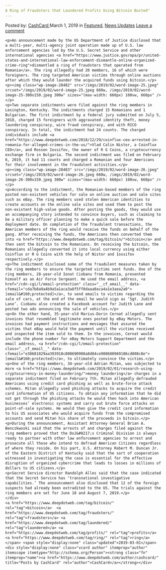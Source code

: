 ```yaml
---
A Ring of Fraudsters that Laundered Profits Using Bitcoin Busted"
---
```

<article class="post-listing post-28479 post type-post status-publish format-standard has-post-thumbnail hentry  tag-bitcoin tag-busted tag-fraudsters tag-laundered tag-profits tag-ring">
    <div class="post-inner">
        <span>Posted by: <a href="https://www.deepdotweb.com/author/cashcard/" title="">CashCard </a></span>
    <span>March 1, 2019</span>
    <span>in <a href="https://www.deepdotweb.com/category/deepdot-news/" rel="category tag">Featured</a>, <a href="https://www.deepdotweb.com/category/news-updates/" rel="category tag">News Updates</a></span>
    <span><a href="https://www.deepdotweb.com/2019/03/01/a-ring-of-fraudsters-that-laundered-profits-using-bitcoin-busted/#respond">Leave a comment</a></span>
    </p>
    <div class="clear"></div>
    
    <p>An announcement made by the US Department of Justice disclosed that a multi-year, multi-agency joint operation made up of U.S. law enforcement agencies led by the U.S. Secret Service and other international agencies <a href="https://www.justice.gov/opa/pr/united-states-and-international-law-enforcement-dismantle-online-organized-crime-ring">dismantled a ring of fraudsters that operated from Romania</a>. The ring allegedly had 20 members, 16 of which were foreigners. The ring targeted American victims through online auctions after which they would launder the acquired funds using bitcoin.</p>
    <p><img class="wp-image-28482" src="/imgs/2019/02/word-image-25.jpeg" srcset="/imgs/2019/02/word-image-25.jpeg 660w, /imgs/2019/02/word-image-25-300x150.jpeg 300w" sizes="(max-width: 660px) 100vw, 660px" /></p>
    <p>Two separate indictments were filed against the ring members in Lexington, Kentucky. The indictments charged 15 Romanians and 1 Bulgarian. The first indictment by a federal jury submitted on July 5, 2018, charged 15 foreigners with aggravated identity theft, money laundering conspiracy, wire fraud conspiracy, and with RICO conspiracy. In total, the indictment had 24 counts. The charged individuals include <a href="https://www.deepdotweb.com/2018/12/29/coinflux-ceo-arrested-in-romania-for-alleged-crimes-in-the-us/">Vlad Calin Nistor, a Coinflux CEO</a>, and Rossen Iossifov, the owner of R G Coins, a cryptocurrency exchange firm in Bulgaria. The second indictment was filed on February 6, 2019, it had 11 counts and charged a Romanian and four Americans for their involvement in the fraudulent activities.</p>
    <p><img class="wp-image-28483" src="/imgs/2019/02/word-image-26.jpeg" srcset="/imgs/2019/02/word-image-26.jpeg 660w, /imgs/2019/02/word-image-26-300x150.jpeg 300w" sizes="(max-width: 660px) 100vw, 660px" /></p>
    <p>According to the indictment, the Romanian-based members of the ring posted non-existent vehicles for sale on online auction and sale sites such as eBay. The ring members used stolen American identities to create accounts on the online sale sites and used them to post the non-existent high-value goods. After posting the goods, they would use an accompanying story intended to convince buyers, such as claiming to be a military officer planning to make a quick sale before the deployment date. On completion of the fraudulent transactions, the American members of the ring would receive the funds on behalf of the gang. After receiving the funds, the Americans then converted them into <a href="https://www.deepdotweb.com/tag/bitcoin/">bitcoin</a> and then sent the bitcoin to the Romanians. On receiving the bitcoin, the Romanians allegedly converted it into local currency using either Coinflux or R G Coins with the help of Nistor and Iossifov respectively.</p>
    <p>The indictment disclosed some of the fraudulent measures taken by the ring members to ensure the targeted victims sent funds. One of the ring members, 28-year-old Ionat Ciobanu from Romania, presented himself as an Air Force Sergeant. He used the email address, <a href="/cdn-cgi/l/email-protection" class="__cf_email__" data-cfemail="cda7b8a9a4b9a5a1aca3a8f5ff8daaa0aca4a1e3aea2a0">[email&#160;protected]</a>, to send emails to victims regarding the sale of cars, at the end of the email he would sign as ‘Sgt. Judith Lane’. Ciobanu also created a Facebook account for Judith Lane and posted two ads announcing the sale of vehicles.</p>
    <p>On the other hand, 35-year-old Marius-Dorin Cernat allegedly sent invoices that resembled legitimate ones posted by eBay Motors. The invoices had payment instructions and messages that assured the victims that eBay would hold the payment until the victims received and inspected the item sold to them. In the invoices, Cernat would include the phone number for eBay Motors Support Department and the email address, <a href="/cdn-cgi/l/email-protection" class="__cf_email__" data-cfemail="e38681829aa393918c808690908a8d84ce908680969186cd808c8e">[email&#160;protected]</a>, to ultimately convince the victims.</p>
    <p>One of the ring members, 34-year-old Adrian Mitan, was subjected to more <a href="https://www.deepdotweb.com/2019/02/01/research-using-cryptocurrency-in-money-laundering/">money laundering</a> charges in a separate indictment filed on February 7th. Mitan allegedly defrauded Americans using credit card phishing as well as brute-force attack schemes. Mitan allegedly used phishing attacks to acquire the credit card information of US citizens. To obtain any information that he did not get through the phishing attacks he would then hack into American businesses’ electronic systems and carry out brute force attacks on point-of-sale systems. He would then give the credit card information to his US associates who would acquire funds from the compromised accounts and send Mitan his share of the proceeds in bitcoin.</p>
    <p>During the announcement, Assistant Attorney General Brian A. Benczkwoski said that the arrests of and charges filed against the ring members proved that the DoJ&#8217;s Criminal Division is always ready to partner with other law enforcement agencies to arrest and prosecute all those who intend to defraud American Citizens regardless of where they reside. On his part, U.S. Attorney Robert M. Duncan Jr. of the Eastern District of Kentucky said that the sort of cooperation witnessed in investigating the case is essential for the effective disruption of organized cybercrime that leads to losses in millions of dollars to US citizens.</p>
    <p>Secret Service director Randolph Alles said that the case indicated that the Secret Service has ‘transnational investigative capabilities.’ The announcement also disclosed that 12 of the foreign suspects had already been extradited to the US. The trials against the ring members are set for June 18 and August 7, 2019.</p>
    </div>
    <a href="https://www.deepdotweb.com/tag/bitcoin/" rel="tag">bitcoin</a>  <a href="https://www.deepdotweb.com/tag/fraudsters/" rel="tag">fraudsters</a> <a href="https://www.deepdotweb.com/tag/laundered/" rel="tag">laundered</a> <a href="https://www.deepdotweb.com/tag/profits/" rel="tag">profits</a> <a href="https://www.deepdotweb.com/tag/ring/" rel="tag">ring</a></span> <span style="display:none" class="updated">2019-03-01</span>
    <div style="display:none" class="vcard author" itemprop="author" itemscope itemtype="http://schema.org/Person"><strong class="fn" itemprop="name"><a href="https://www.deepdotweb.com/author/cashcard/" title="Posts by CashCard" rel="author">CashCard</a></strong></div>
    
